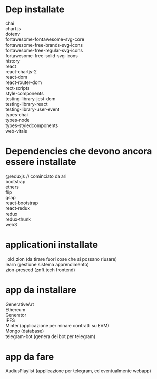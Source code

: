 # Dep installate

chai<br>
chart.js<br>
dotenv<br>
fortawesome-fontawesome-svg-core<br>
fortawesome-free-brands-svg-icons<br>
fortawesome-free-regular-svg-icons<br>
fortawesome-free-solid-svg-icons<br>
history<br>
react<br>
react-chartjs-2<br>
react-dom<br>
react-router-dom<br>
rect-scripts<br>
style-components<br>
testing-library-jest-dom<br>
testing-library-react<br>
testing-library-user-event<br>
types-chai<br>
types-node<br>
types-styledcomponents<br>
web-vitals<br>

# Dependencies che devono ancora essere installate

@reduxjs // cominciato da ari <br>
bootstrap <br>
ethers <br>
flip <br>
gsap <br>
react-bootstrap <br>
react-redux <br>
redux <br>
redux-thunk <br>
web3 <br>

# applicationi installate

\_old_zion (da tirare fuori cose che si possano riusare)<br>
learn (gestione sistema apprendimento)<br>
zion-preseed (znft.tech frontend)<br>

# app da installare

GenerativeArt<br>
Ethereum<br>
Generator<br>
IPFS<br>
Minter (applicazione per minare contratti su EVM)<br>
Mongo (database)<br>
telegram-bot (genera dei bot per telegram)<br>

# app da fare

AudiusPlaylist (applicazione per telegram, ed eventualmente webapp)
